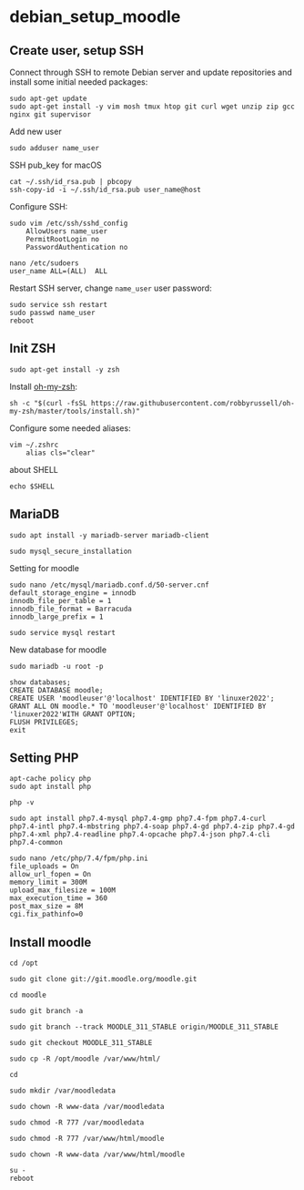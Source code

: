 # debian_setup_moodle
## Create user, setup SSH

Connect through SSH to remote Debian server and update repositories and install some initial needed packages:

```
sudo apt-get update
sudo apt-get install -y vim mosh tmux htop git curl wget unzip zip gcc nginx git supervisor
```

Add new user
```
sudo adduser name_user
```
SSH pub_key for macOS

```
cat ~/.ssh/id_rsa.pub | pbcopy
ssh-copy-id -i ~/.ssh/id_rsa.pub user_name@host
```

Configure SSH:

```
sudo vim /etc/ssh/sshd_config
    AllowUsers name_user
    PermitRootLogin no
    PasswordAuthentication no
```
```
nano /etc/sudoers
user_name ALL=(ALL)  ALL
```
Restart SSH server, change `name_user` user password:

```
sudo service ssh restart
sudo passwd name_user
reboot
```

## Init ZSH

```
sudo apt-get install -y zsh
```

Install [oh-my-zsh](https://github.com/robbyrussell/oh-my-zsh):

```
sh -c "$(curl -fsSL https://raw.githubusercontent.com/robbyrussell/oh-my-zsh/master/tools/install.sh)"
```

Configure some needed aliases:

```
vim ~/.zshrc
    alias cls="clear"
```

about SHELL

```
echo $SHELL
```
## MariaDB

```
sudo apt install -y mariadb-server mariadb-client
```
```
sudo mysql_secure_installation
```
Setting for moodle

```
sudo nano /etc/mysql/mariadb.conf.d/50-server.cnf
default_storage_engine = innodb
innodb_file_per_table = 1
innodb_file_format = Barracuda
innodb_large_prefix = 1

sudo service mysql restart
```
New database for moodle
```
sudo mariadb -u root -p
```
```
show databases;
CREATE DATABASE moodle;
CREATE USER 'moodleuser'@'localhost' IDENTIFIED BY 'linuxer2022';
GRANT ALL ON moodle.* TO 'moodleuser'@'localhost' IDENTIFIED BY 'linuxer2022'WITH GRANT OPTION;
FLUSH PRIVILEGES;
exit
```
## Setting PHP
```
apt-cache policy php
sudo apt install php

```
```
php -v
```
```
sudo apt install php7.4-mysql php7.4-gmp php7.4-fpm php7.4-curl php7.4-intl php7.4-mbstring php7.4-soap php7.4-gd php7.4-zip php7.4-gd php7.4-xml php7.4-readline php7.4-opcache php7.4-json php7.4-cli php7.4-common
```
```
sudo nano /etc/php/7.4/fpm/php.ini
file_uploads = On
allow_url_fopen = On
memory_limit = 300M
upload_max_filesize = 100M
max_execution_time = 360
post_max_size = 8M
cgi.fix_pathinfo=0
```
## Install moodle
```
cd /opt
```
```
sudo git clone git://git.moodle.org/moodle.git
```
```
cd moodle
```
```
sudo git branch -a
```
```
sudo git branch --track MOODLE_311_STABLE origin/MOODLE_311_STABLE
```
```
sudo git checkout MOODLE_311_STABLE
```
```
sudo cp -R /opt/moodle /var/www/html/
```
```
cd
```
```
sudo mkdir /var/moodledata
```
```
sudo chown -R www-data /var/moodledata
```
```
sudo chmod -R 777 /var/moodledata
```
```
sudo chmod -R 777 /var/www/html/moodle
```
```
sudo chown -R www-data /var/www/html/moodle
```
```
su -
reboot
```